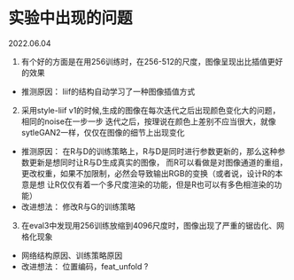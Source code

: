 # 实验中出现的问题

2022.06.04
1. 有个好的方面是在用256训练时，在256-512的尺度，图像呈现出比插值更好的效果
- 推测原因： liif的结构自动学习了一种图像插值方式

2. 采用style-liif v1的时候,生成的图像在每次迭代之后出现颜色变化大的问题，相同的noise在一步一步
迭代之后，按理说在颜色上差别不应当很大，就像sytleGAN2一样，仅仅在图像的细节上出现变化
- 推测原因： 在R与D的训练策略上，R与D是同时进行参数更新的，那么这种参数更新是想同时让R与D生成真实的图像，
而R可以看做是对图像通道的重组，更改权重，如果不加限制，必然会导致输出RGB的变换（或者说，设计R的本意是想
让R仅仅有着一个多尺度渲染的功能，但是R也可以有多色相渲染的功能）
- 改进想法： 修改R与G的训练策略

3. 在eval3中发现用256训练放缩到4096尺度时，图像出现了严重的锯齿化、网格化现象
- 网络结构原因、训练策略原因
- 改进想法： 位置编码，feat_unfold ?